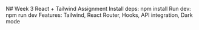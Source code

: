 N# Week 3 React + Tailwind Assignment
Install deps: npm install
Run dev: npm run dev
Features: Tailwind, React Router, Hooks, API integration, Dark mode